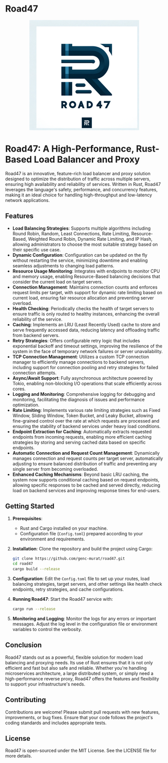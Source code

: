 # Road47

<div align="center">
    <img src="/road47logo.png">
</div>

# Road47: A High-Performance, Rust-Based Load Balancer and Proxy

Road47 is an innovative, feature-rich load balancer and proxy solution designed to optimize the distribution of traffic across multiple servers, ensuring high availability and reliability of services. Written in Rust, Road47 leverages the language's safety, performance, and concurrency features, making it an ideal choice for handling high-throughput and low-latency network applications.

## Features

- **Load Balancing Strategies**: Supports multiple algorithms including Round Robin, Random, Least Connections, Rate Limiting, Resource-Based, Weighted Round Robin, Dynamic Rate Limiting, and IP Hash, allowing administrators to choose the most suitable strategy based on their specific use case.
- **Dynamic Configuration**: Configuration can be updated on the fly without restarting the service, minimizing downtime and enabling seamless adjustments to changing load patterns.
- **Resource Usage Monitoring**: Integrates with endpoints to monitor CPU and memory usage, enabling Resource-Based balancing decisions that consider the current load on target servers.
- **Connection Management**: Maintains connection counts and enforces request limits per target, with support for dynamic rate limiting based on current load, ensuring fair resource allocation and preventing server overload.
- **Health Checking**: Periodically checks the health of target servers to ensure traffic is only routed to healthy instances, enhancing the overall reliability of the service.
- **Caching**: Implements an LRU (Least Recently Used) cache to store and serve frequently accessed data, reducing latency and offloading traffic from backend servers.
- **Retry Strategies**: Offers configurable retry logic that includes exponential backoff and timeout settings, improving the resilience of the system in the face of temporary network failures or server unavailability.
- **TCP Connection Management**: Utilizes a custom TCP connection manager to efficiently manage connections to backend servers, including support for connection pooling and retry strategies for failed connection attempts.
- **Async/Await Support**: Fully asynchronous architecture powered by Tokio, enabling non-blocking I/O operations that scale efficiently across cores.
- **Logging and Monitoring**: Comprehensive logging for debugging and monitoring, facilitating the diagnosis of issues and performance optimization.
- **Rate Limiting**: Implements various rate limiting strategies such as Fixed Window, Sliding Window, Token Bucket, and Leaky Bucket, allowing fine-grained control over the rate at which requests are processed and ensuring the stability of backend services under heavy load conditions.
- **Endpoint Extraction for Caching**: Automatically extracts requested endpoints from incoming requests, enabling more efficient caching strategies by storing and serving cached data based on specific endpoints.
- **Automatic Connection and Request Count Management**: Dynamically manages connection and request counts per target server, automatically adjusting to ensure balanced distribution of traffic and preventing any single server from becoming overloaded.
- **Enhanced Caching Mechanisms**: Beyond basic LRU caching, the system now supports conditional caching based on request endpoints, allowing specific responses to be cached and served directly, reducing load on backend services and improving response times for end-users.

## Getting Started

1. **Prerequisites**:
   - Rust and Cargo installed on your machine.
   - Configuration file (`Config.toml`) prepared according to your environment and requirements.

2. **Installation**:
   Clone the repository and build the project using Cargo:
   ```bash
   git clone https://github.com/genc-murat/road47.git
   cd road47
   cargo build --release
   ```

3. **Configuration**:
   Edit the `Config.toml` file to set up your routes, load balancing strategies, target servers, and other settings like health check endpoints, retry strategies, and cache configurations.

4. **Running Road47**:
   Start the Road47 service with:
   ```bash
   cargo run --release
   ```

5. **Monitoring and Logging**:
   Monitor the logs for any errors or important messages. Adjust the log level in the configuration file or environment variables to control the verbosity.

## Conclusion

Road47 stands out as a powerful, flexible solution for modern load balancing and proxying needs. Its use of Rust ensures that it is not only efficient and fast but also safe and reliable. Whether you're handling microservices architecture, a large distributed system, or simply need a high-performance reverse proxy, Road47 offers the features and flexibility to support your infrastructure's needs.

## Contributing

Contributions are welcome! Please submit pull requests with new features, improvements, or bug fixes. Ensure that your code follows the project's coding standards and includes appropriate tests.

## License

Road47 is open-sourced under the MIT License. See the LICENSE file for more details.
